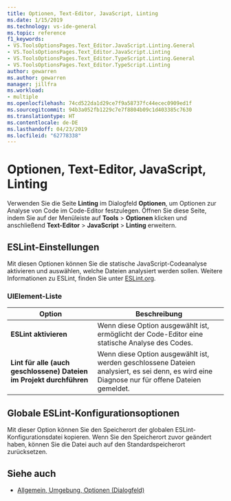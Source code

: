 ```yaml
---
title: Optionen, Text-Editor, JavaScript, Linting
ms.date: 1/15/2019
ms.technology: vs-ide-general
ms.topic: reference
f1_keywords:
- VS.ToolsOptionsPages.Text_Editor.JavaScript.Linting.General
- VS.ToolsOptionsPages.Text_Editor.JavaScript.Linting
- VS.ToolsOptionsPages.Text_Editor.TypeScript.Linting.General
- VS.ToolsOptionsPages.Text_Editor.TypeScript.Linting
author: gewarren
ms.author: gewarren
manager: jillfra
ms.workload:
- multiple
ms.openlocfilehash: 74cd522da1d29ce7f9a58737fc44ecec0909ed1f
ms.sourcegitcommit: 94b3a052fb1229c7e7f8804b09c1d403385c7630
ms.translationtype: HT
ms.contentlocale: de-DE
ms.lasthandoff: 04/23/2019
ms.locfileid: "62778338"
---
```

# <a name="options-text-editor-javascript-linting"></a>Optionen, Text-Editor, JavaScript, Linting

Verwenden Sie die Seite **Linting** im Dialogfeld **Optionen**, um Optionen zur Analyse von Code im Code-Editor festzulegen. Öffnen Sie diese Seite, indem Sie auf der Menüleiste auf **Tools** > **Optionen** klicken und anschließend **Text-Editor** >  **JavaScript** > **Linting** erweitern.

## <a name="eslint-settings"></a>ESLint-Einstellungen

Mit diesen Optionen können Sie die statische JavaScript-Codeanalyse aktivieren und auswählen, welche Dateien analysiert werden sollen. Weitere Informationen zu ESLint, finden Sie unter [ESLint.org](https://eslint.org/).

### <a name="uielement-list"></a>UIElement-Liste

|Option|Beschreibung|
|------------|-----------------|
|**ESLint aktivieren**|Wenn diese Option ausgewählt ist, ermöglicht der Code-Editor eine statische Analyse des Codes.|
|**Lint für alle (auch geschlossene) Dateien im Projekt durchführen**|Wenn diese Option ausgewählt ist, werden geschlossene Dateien analysiert, es sei denn, es wird eine Diagnose nur für offene Dateien gemeldet.|

## <a name="global-eslint-config-options"></a>Globale ESLint-Konfigurationsoptionen

Mit dieser Option können Sie den Speicherort der globalen ESLint-Konfigurationsdatei kopieren. Wenn Sie den Speicherort zuvor geändert haben, können Sie die Datei auch auf den Standardspeicherort zurücksetzen.

## <a name="see-also"></a>Siehe auch

- [Allgemein, Umgebung, Optionen (Dialogfeld)](../../ide/reference/general-environment-options-dialog-box.md)
